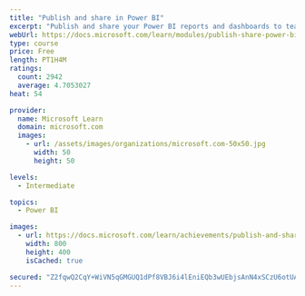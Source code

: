 ```yaml
---
title: "Publish and share in Power BI"
excerpt: "Publish and share your Power BI reports and dashboards to teammates in your organization or to everyone on the web."
webUrl: https://docs.microsoft.com/learn/modules/publish-share-power-bi/
type: course
price: Free
length: PT1H4M
ratings:
  count: 2942
  average: 4.7053027
heat: 54

provider:
  name: Microsoft Learn
  domain: microsoft.com
  images:
    - url: /assets/images/organizations/microsoft.com-50x50.jpg
      width: 50
      height: 50

levels:
  - Intermediate

topics:
  - Power BI

images:
  - url: https://docs.microsoft.com/learn/achievements/publish-and-share-with-power-bi-desktop-social.png
    width: 800
    height: 400
    isCached: true

secured: "Z2fqwQ2CqY+WiVN5qGMGUQ1dPf8VBJ6i4lEniEQb3wUEbjsAnN4xSCzU6otUANi1L79DIZH1WbC4M34KthZDlJCpcDwVktLSiJVjvSvV2dnJjUc9Uyt3J6ksqqT4xaCvPVBXfCpHaVaGWjnJ/PcYRTG7jiLUH1as3uWC3iPInyC57B5CqUbUK884qxA7ueEjmfauLHEu7xyPhipN/+ONYOSciG98kq6CE0kl9znJairLBfg9RZI7AKayQCT/CuOZC4oU7CW4xbd1IQV4QmfxVW+5XQ0iBXMUeRzU4c0nP/nBh6jtFI8raJEhZzdzYP4dw2aKJ1J5AFyqFMPPyQqA6JENb5xjBn6Xo/jLafiRqr3z7iZJ8xBKBFxu6Z0ClgYADhTB+vtbAc9GXtoc37NudHjI7P+rkqf0j++tZsfDVZU=;F9GzGHwbghs4wFVG7P9YbA=="
---
```


